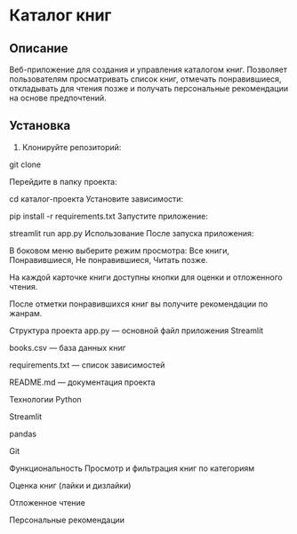 # Каталог книг

## Описание
Веб-приложение для создания и управления каталогом книг. Позволяет пользователям просматривать список книг, отмечать понравившиеся, откладывать для чтения позже и получать персональные рекомендации на основе предпочтений.

## Установка

1. Клонируйте репозиторий:

git clone 

Перейдите в папку проекта:


cd каталог-проекта
Установите зависимости:


pip install -r requirements.txt
Запустите приложение:


streamlit run app.py
Использование
После запуска приложения:

В боковом меню выберите режим просмотра: Все книги, Понравившиеся, Не понравившиеся, Читать позже.

На каждой карточке книги доступны кнопки для оценки и отложенного чтения.

После отметки понравившихся книг вы получите рекомендации по жанрам.

Структура проекта
app.py — основной файл приложения Streamlit

books.csv — база данных книг

requirements.txt — список зависимостей

README.md — документация проекта

Технологии
Python

Streamlit

pandas

Git

Функциональность
Просмотр и фильтрация книг по категориям

Оценка книг (лайки и дизлайки)

Отложенное чтение

Персональные рекомендации
